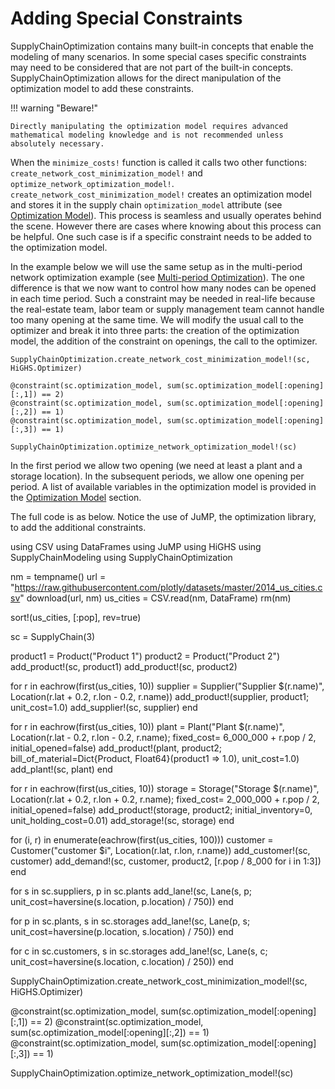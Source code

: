 # Adding Special Constraints

SupplyChainOptimization contains many built-in concepts that enable the modeling of many scenarios. In some special cases specific constraints may need to be considered that are not part of the built-in concepts. SupplyChainOptimization allows for the direct manipulation of the optimization model to add these constraints.

!!! warning "Beware!"

    Directly manipulating the optimization model requires advanced mathematical modeling knowledge and is not recommended unless absolutely necessary.

When the `minimize_costs!` function is called it calls two other functions: `create_network_cost_minimization_model!` and `optimize_network_optimization_model!`.
`create_network_cost_minimization_model!` creates an optimization model and stores it in the supply chain `optimization_model` attribute (see [Optimization Model](@ref)). This process is seamless and usually operates behind the scene. However there are cases where knowing about this process can be helpful. One such case is if a specific constraint needs to be added to the optimization model.

In the example below we will use the same setup as in the multi-period network optimization example (see [Multi-period Optimization](@ref)).
The one difference is that we now want to control how many nodes can be opened in each time period. Such a constraint may be needed in real-life because the real-estate team, labor team or supply management team cannot handle too many opening at the same time. We will modify the usual call to the optimizer and break it into three parts: the creation of the optimization model, the addition of the constraint on openings, the call to the optimizer.

```
SupplyChainOptimization.create_network_cost_minimization_model!(sc, HiGHS.Optimizer)

@constraint(sc.optimization_model, sum(sc.optimization_model[:opening][:,1]) == 2)
@constraint(sc.optimization_model, sum(sc.optimization_model[:opening][:,2]) == 1)
@constraint(sc.optimization_model, sum(sc.optimization_model[:opening][:,3]) == 1)

SupplyChainOptimization.optimize_network_optimization_model!(sc)
```

In the first period we allow two opening (we need at least a plant and a storage location). In the subsequent periods, we allow one opening per period. A list of available variables in the optimization model is provided in the [Optimization Model](@ref) section.

The full code is as below. Notice the use of JuMP, the optimization library, to add the additional constraints.

using CSV
using DataFrames
using JuMP
using HiGHS
using SupplyChainModeling
using SupplyChainOptimization

nm = tempname()
url = "https://raw.githubusercontent.com/plotly/datasets/master/2014_us_cities.csv"
download(url, nm)
us_cities = CSV.read(nm, DataFrame)
rm(nm)

sort!(us_cities, [:pop], rev=true)

sc = SupplyChain(3)

product1 = Product("Product 1")
product2 = Product("Product 2")
add_product!(sc, product1)
add_product!(sc, product2)

for r in eachrow(first(us_cities, 10))
    supplier = Supplier("Supplier $(r.name)", Location(r.lat + 0.2, r.lon - 0.2, r.name))
    add_product!(supplier, product1; unit_cost=1.0)
    add_supplier!(sc, supplier)
end

for r in eachrow(first(us_cities, 10))
    plant = Plant("Plant $(r.name)", Location(r.lat - 0.2, r.lon - 0.2, r.name);
            fixed_cost= 6_000_000 + r.pop / 2,
            initial_opened=false)
    add_product!(plant, product2; bill_of_material=Dict{Product, Float64}(product1 => 1.0), unit_cost=1.0)
    add_plant!(sc, plant)
end

for r in eachrow(first(us_cities, 10))
    storage = Storage("Storage $(r.name)", Location(r.lat + 0.2, r.lon + 0.2, r.name);
            fixed_cost= 2_000_000 + r.pop / 2,
            initial_opened=false)
    add_product!(storage, product2; initial_inventory=0, unit_holding_cost=0.01)
    add_storage!(sc, storage)
end

for (i, r) in enumerate(eachrow(first(us_cities, 100)))
    customer = Customer("customer $i", Location(r.lat, r.lon, r.name))
    add_customer!(sc, customer)
    add_demand!(sc, customer, product2, [r.pop / 8_000 for i in 1:3])
end

for s in sc.suppliers, p in sc.plants
    add_lane!(sc, Lane(s, p; unit_cost=haversine(s.location, p.location) / 750))
end

for p in sc.plants, s in sc.storages
    add_lane!(sc, Lane(p, s; unit_cost=haversine(p.location, s.location) / 750))
end

for c in sc.customers, s in sc.storages
    add_lane!(sc, Lane(s, c; unit_cost=haversine(s.location, c.location) / 250))
end

SupplyChainOptimization.create_network_cost_minimization_model!(sc, HiGHS.Optimizer)

@constraint(sc.optimization_model, sum(sc.optimization_model[:opening][:,1]) == 2)
@constraint(sc.optimization_model, sum(sc.optimization_model[:opening][:,2]) == 1)
@constraint(sc.optimization_model, sum(sc.optimization_model[:opening][:,3]) == 1)

SupplyChainOptimization.optimize_network_optimization_model!(sc)
